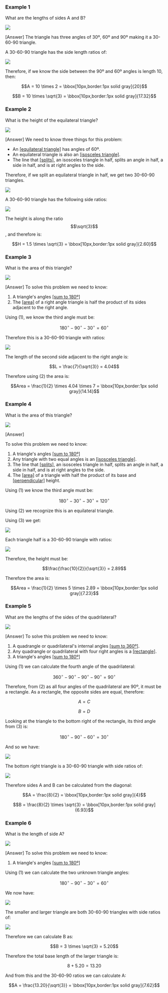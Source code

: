 
### Example 1

What are the lengths of sides A and B?

![](ex1.png)

<hintLow>[Answer]
The triangle has three angles of 30º, 60º and 90º making it a 30-60-90 triangle.

A 30-60-90 triangle has the side length ratios of:

![](base.png)

Therefore, if we know the side between the 90º and 60º angles is length 10, then:

$$A = 10 \times 2 = \bbox[10px,border:1px solid gray]{20}$$

$$B = 10 \times \sqrt{3} = \bbox[10px,border:1px solid gray]{17.32}$$
</hintLow>


### Example 2

What is the height of the equilateral triangle?

![](ex2.png)

<hintLow>[Answer]
We need to know three things for this problem:

* An [[equilateral triangle]]((qr,'Math/Geometry_1/Equilateral/base/Main',#00756F)) has angles of 60º.
* An equilateral triangle is also an [[isosceles triangle]]((qr,'Math/Geometry_1/Isosceles/base/Main',#00756F)).
* The line that [[splits]]((qr,'Math/Geometry_1/Isosceles/base/SplitLine',#00756F)), an isosceles triangle in half, splits an angle in half, a side in half, and is at right angles to the side.

Therefore, if we split an equilateral triangle in half, we get two 30-60-90 triangles.

![](ex2a.png)

A 30-60-90 triangle has the following side ratios:

![](base.png)

The height is along the ratio $$\sqrt{3}$$, and therefore is:

$$H = 1.5 \times \sqrt{3} = \bbox[10px,border:1px solid gray]{2.60}$$
</hintLow>

### Example 3

What is the area of this triangle?

![](ex3.png)

<hintLow>[Answer]
To solve this problem we need to know:

1. A triangle's angles [[sum to 180º]]((qr,'Math/Geometry_1/Triangles/base/AngleSum',#00756F))
2. The [[area]]((qr,'Math/Geometry_1/RightAngleTriangles/base/Area',#00756F)) of a right angle triangle is half the product of its sides adjacent to the right angle.

Using (1), we know the third angle must be:

$$180^\circ - 90^\circ - 30^\circ = 60^\circ$$

Therefore this is a 30-60-90 triangle with ratios:

![](base.png)

The length of the second side adjacent to the right angle is:

$$L = \frac{7}{\sqrt{3}} = 4.04$$

Therefore using (2) the area is:

$$Area = \frac{1}{2} \times 4.04 \times 7 =  \bbox[10px,border:1px solid gray]{14.14}$$
</hintLow>

### Example 4

What is the area of this triangle?

![](ex4.png)

<hintLow>[Answer]

To solve this problem we need to know:

1. A triangle's angles [[sum to 180º]]((qr,'Math/Geometry_1/Triangles/base/AngleSum',#00756F))
2. Any triangle with two equal angles is an [[isosceles triangle]]((qr,'Math/Geometry_1/Isosceles/base/Main',#00756F)).
3. The line that [[splits]]((qr,'Math/Geometry_1/Isosceles/base/SplitLine',#00756F)), an isosceles triangle in half, splits an angle in half, a side in half, and is at right angles to the side.
4. The [[area]]((qr,'Math/Geometry_1/AreaTriangle/base/Main',#00756F)) of a triangle with half the product of its base and [[perpendicular]]((qr,'Math/Geometry_1/AngleTypes/base/Perpendicular',#00756F)) height.

Using (1) we know the third angle must be:

$$180^\circ - 30^\circ - 30^\circ = 120^\circ$$

Using (2) we recognize this is an equilateral triangle.

Using (3) we get:

![](ex4a.png)

Each triangle half is a 30-60-90 triangle with ratios:

![](base.png)

Therefore, the height must be:

$$\frac{\frac{10}{2}}{\sqrt{3}} = 2.89$$

Therefore the area is:

$$Area = \frac{1}{2} \times 5 \times 2.89 =  \bbox[10px,border:1px solid gray]{7.23}$$
</hintLow>

### Example 5

What are the lengths of the sides of the quadrilateral?

![](ex5.png)

<hintLow>[Answer]
To solve this problem we need to know:

1. A quadrangle or quadrilateral's internal angles [[sum to 360º]]((qr,'Math/Geometry_1/Quadrangles/base/Main',#00756F)).
2. Any quadrangle or quadrilateral with four right angles is a [[rectangle]]((qr,'Math/Geometry_1/RectanglesAndSquares/base/Rectangle',#00756F)).
3. A triangle's angles [[sum to 180º]]((qr,'Math/Geometry_1/Triangles/base/AngleSum',#00756F))

Using (1) we can calculate the fourth angle of the quadrilateral:

$$360^\circ - 90^\circ - 90^\circ - 90^\circ = 90^\circ$$

Therefore, from (2) as all four angles of the quadrilateral are 90º, it must be a rectangle. As a rectangle, the opposite sides are equal, therefore:

$$A = C$$

$$B = D$$

Looking at the triangle to the bottom right of the rectangle, its third angle from (3) is:

$$180^\circ - 90^\circ - 60^\circ = 30^\circ$$

And so we have:

![](ex5a.png)

The bottom right triangle is a 30-60-90 triangle with side ratios of:

![](base.png)

Therefore sides A and B can be calculated from the diagonal:

$$A = \frac{8}{2} =  \bbox[10px,border:1px solid gray]{4}$$

$$B = \frac{8}{2} \times \sqrt{3} =  \bbox[10px,border:1px solid gray]{6.93}$$
</hintLow>

### Example 6

What is the length of side A?

![](ex6.png)

<hintLow>[Answer]
To solve this problem we need to know:

1. A triangle's angles [[sum to 180º]]((qr,'Math/Geometry_1/Triangles/base/AngleSum',#00756F))

Using (1) we can calculate the two unknown triangle angles:

$$180^\circ - 90^\circ - 30^\circ = 60^\circ$$

We now have:

![](ex6a.png)

The smaller and larger triangle are both 30-60-90 triangles with side ratios of:

![](base.png)

Therefore we can calculate B as:

$$B = 3 \times \sqrt{3} = 5.20$$

Therefore the total base length of the larger triangle is:

$$8 + 5.20 = 13.20$$

And from this and the 30-60-90 ratios we can calculate A:

$$A = \frac{13.20}{\sqrt{3}} =  \bbox[10px,border:1px solid gray]{7.62}$$
</hintLow>



<!-- 
What is the size of angle $$\definecolor{r}{RGB}{238,34,12}\bbox[10px,border:1px solid gray]{a}$$ in degrees?

![](ex1.png)

<hintLow>[Answer]
[[triangle]]((qr,'Math/Geometry_1/Triangles/base/AngleSum',#00756F)) 
</hintLow>


 $$\bbox[10px,border:1px solid gray]{Yes}$$ -->
